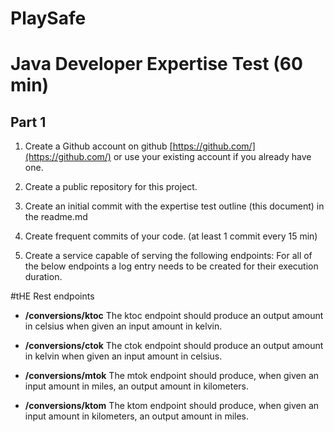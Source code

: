 # PlaySafe

# Java Developer Expertise Test (60 min)

## Part 1

1. Create a Github account  on github [https://github.com/](https://github.com/) or use your existing account if you already have one.
2. Create a public repository for this project.
3. Create an initial commit with the expertise test outline (this document)  in the readme.md
4. Create frequent commits of your code. (at least 1 commit every 15 min)

5. Create a service capable of serving the following endpoints:
For all of the below endpoints a log entry needs to be created for their execution duration.  

#tHE Rest endpoints
   * __/conversions/ktoc__
The ktoc endpoint should produce an output amount in celsius when given an input amount in kelvin.

   * __/conversions/ctok__
The ctok endpoint should produce an output amount in kelvin when given an input amount in celsius.

   * __/conversions/mtok__
The mtok endpoint should produce, when given an input amount in miles, an output amount in kilometers.

   * __/conversions/ktom__
The ktom endpoint should produce, when given an input amount in kilometers, an output amount in miles.